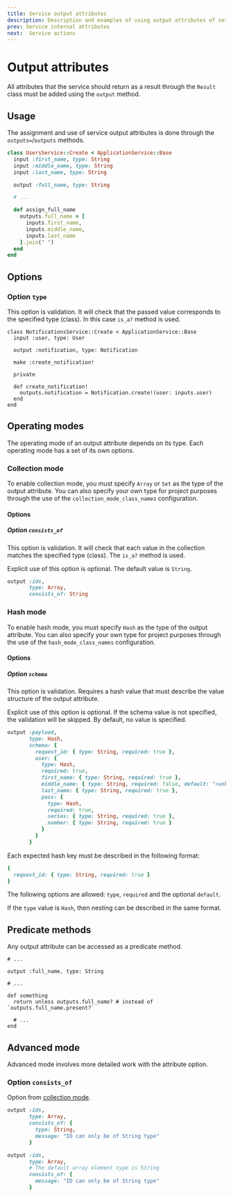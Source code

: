 ```yaml
---
title: Service output attributes
description: Description and examples of using output attributes of service
prev: Service internal attributes
next:  Service actions
---
```


# Output attributes

All attributes that the service should return as a result through the `Result` class must be added using the `output` method.

## Usage

The assignment and use of service output attributes is done through the `outputs=`/`outputs` methods.

```ruby
class UsersService::Create < ApplicationService::Base
  input :first_name, type: String
  input :middle_name, type: String
  input :last_name, type: String

  output :full_name, type: String

  # ...

  def assign_full_name
    outputs.full_name = [
      inputs.first_name,
      inputs.middle_name,
      inputs.last_name
    ].join(" ")
  end
end
```

## Options

### Option `type`

This option is validation.
It will check that the passed value corresponds to the specified type (class).
In this case `is_a?` method is used.

```ruby{4,11}
class NotificationsService::Create < ApplicationService::Base
  input :user, type: User

  output :notification, type: Notification

  make :create_notification!
  
  private
  
  def create_notification!
    outputs.notification = Notification.create!(user: inputs.user)
  end
end
```

## Operating modes

The operating mode of an output attribute depends on its type.
Each operating mode has a set of its own options.

### Collection mode

To enable collection mode, you must specify `Array` or `Set` as the type of the output attribute.
You can also specify your own type for project purposes through the use of the `collection_mode_class_names` configuration.

#### Options

##### Option `consists_of`

This option is validation.
It will check that each value in the collection matches the specified type (class).
The `is_a?` method is used.

Explicit use of this option is optional.
The default value is `String`.

```ruby
output :ids,
       type: Array,
       consists_of: String
```

### Hash mode

To enable hash mode, you must specify `Hash` as the type of the output attribute.
You can also specify your own type for project purposes through the use of the `hash_mode_class_names` configuration.

#### Options

##### Option `schema`

This option is validation.
Requires a hash value that must describe the value structure of the output attribute.

Explicit use of this option is optional.
If the schema value is not specified, the validation will be skipped.
By default, no value is specified.

```ruby
output :payload,
       type: Hash,
       schema: {
         request_id: { type: String, required: true },
         user: {
           type: Hash,
           required: true,
           first_name: { type: String, required: true },
           middle_name: { type: String, required: false, default: "<unknown>" },
           last_name: { type: String, required: true },
           pass: {
             type: Hash,
             required: true,
             series: { type: String, required: true },
             number: { type: String, required: true }
           }
         }
       }
```

Each expected hash key must be described in the following format:

```ruby
{
  request_id: { type: String, required: true }
}
```

The following options are allowed: `type`, `required` and the optional `default`.

If the `type` value is `Hash`, then nesting can be described in the same format.

## Predicate methods

Any output attribute can be accessed as a predicate method.


```ruby{8}
# ...

output :full_name, type: String

# ...

def something
  return unless outputs.full_name? # instead of `outputs.full_name.present?`

  # ...
end
```

## Advanced mode

Advanced mode involves more detailed work with the attribute option.

### Option `consists_of`

Option from [collection mode](../attributes/output#collection-mode).

```ruby
output :ids,
       type: Array,
       consists_of: {
         type: String,
         message: "ID can only be of String type"
       }
```

```ruby
output :ids,
       type: Array,
       # The default array element type is String
       consists_of: {
         message: "ID can only be of String type"
       }
```
